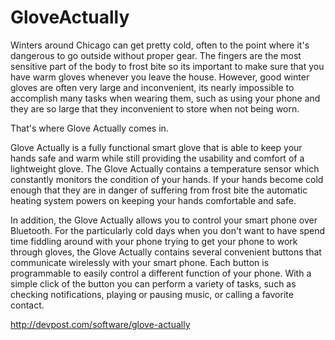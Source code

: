 # GloveActually

Winters around Chicago can get pretty cold, often to the point where it's dangerous to go outside without proper gear. The fingers are the most sensitive part of the body to frost bite so its important to make sure that you have warm gloves whenever you leave the house. However, good winter gloves are often very large and inconvenient, its nearly impossible to accomplish many tasks when wearing them, such as using your phone and they are so large that they inconvenient to store when not being worn.

That's where Glove Actually comes in.

Glove Actually is a fully functional smart glove that is able to keep your hands safe and warm while still providing the usability and comfort of a lightweight glove. The Glove Actually contains a temperature sensor which constantly monitors the condition of your hands. If your hands become cold enough that they are in danger of suffering from frost bite the automatic heating system powers on keeping your hands comfortable and safe.

In addition, the Glove Actually allows you to control your smart phone over Bluetooth. For the particularly cold days when you don't want to have spend time fiddling around with your phone trying to get your phone to work through gloves, the Glove Actually contains several convenient buttons that communicate wirelessly with your smart phone. Each button is programmable to easily control a different function of your phone. With a simple click of the button you can perform a variety of tasks, such as checking notifications, playing or pausing music, or calling a favorite contact.

http://devpost.com/software/glove-actually
